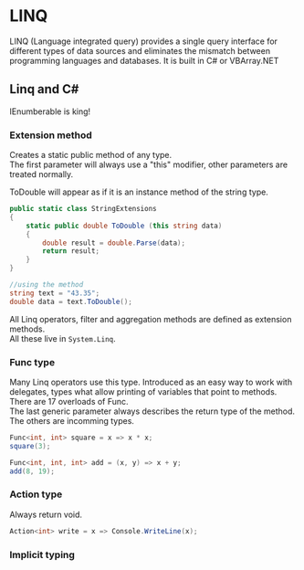 
# LINQ
LINQ (Language integrated query) provides a single query interface for different types of data sources and eliminates
the mismatch between programming languages and databases. It is built in C# or VBArray.NET

## Linq and C#
IEnumberable<T> is king!

### Extension method
Creates a static public method of any type.\
The first parameter will always use a "this" modifier, other parameters are treated normally.

ToDouble will appear as if it is an instance method of the string type.
```C#
public static class StringExtensions
{
    static public double ToDouble (this string data)
    {
        double result = double.Parse(data);
        return result;
    }
}

//using the method
string text = "43.35";
double data = text.ToDouble();
```

All Linq operators, filter and aggregation methods are defined as extension methods.\
All these live in `System.Linq`.

### Func type
Many Linq operators use this type. Introduced as an easy way to work with delegates, types what allow printing of variables that point to methods. There are 17 overloads of Func.\
The last generic parameter always describes the return type of the method. The others are incomming types.

```C#
Func<int, int> square = x => x * x;
square(3);

Func<int, int, int> add = (x, y) => x + y;
add(8, 19);
```

### Action type
Always return void.

```C#
Action<int> write = x => Console.WriteLine(x);
```

### Implicit typing
